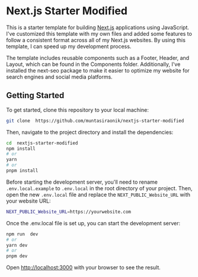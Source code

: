 # Next.js Starter Modified

This is a starter template for building [Next.js](https://nextjs.org/) applications using JavaScript. I've customized this template with my own files and added some features to follow a consistent format across all of my Next.js websites. By using this template, I can speed up my development process.

The template includes reusable components such as a Footer, Header, and Layout, which can be found in the Components folder. Additionally, I've installed the next-seo package to make it easier to optimize my website for search engines and social media platforms.

## Getting Started

To get started, clone this repository to your local machine:

```bash
git clone  https://github.com/muntasiraonik/nextjs-starter-modified
```

Then, navigate to the project directory and install the dependencies:

```bash
cd  nextjs-starter-modified
npm install
# or
yarn
# or
pnpm install
```

Before starting the development server, you'll need to rename `.env.local.example` to `.env.local` in the root directory of your project. Then, open the new `.env.local` file and replace the `NEXT_PUBLIC_Website_URL` with your website URL:

```bash
NEXT_PUBLIC_Website_URL=https://yourwebsite.com
```

Once the .env.local file is set up, you can start the development server:

```bash
npm run  dev
# or
yarn dev
# or
pnpm dev
```

Open [http://localhost:3000](http://localhost:3000) with your browser to see the result.
